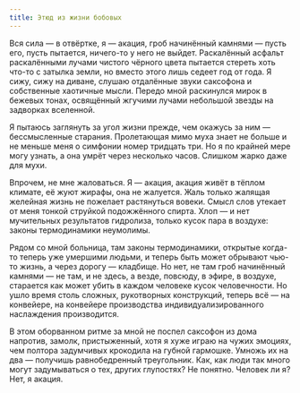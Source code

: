 ```yaml
---
title: Этюд из жизни бобовых
---
```


Вся сила — в отвёртке, я — акация, гроб начинённый камнями — пусть его, пусть
пытается, ничего-то у него не выйдет. Раскалённый асфальт раскалёнными лучами
чистого чёрного цвета пытается стереть хоть что-то с затылка земли, но вместо
этого лишь седеет год от года. Я сижу, сижу на диване, слушаю отдалённые звуки
саксофона и собственные хаотичные мысли. Передо мной раскинулся мирок в бежевых
тонах, освящённый жгучими лучами небольшой звезды на задворках вселенной.

Я пытаюсь заглянуть за угол жизни прежде, чем окажусь за ним — бессмысленные
старания. Пролетающая мимо муха знает не больше и не меньше меня о симфонии
номер тридцать три. Но я по крайней мере могу узнать, а она умрёт через
несколько часов. Слишком жарко даже для мухи.

Впрочем, не мне жаловаться. Я — акация, акация живёт в тёплом климате, её жуют
жирафы, она не жалуется. Жаль только жалящая желейная жизнь не пожелает
растянуться вовеки. Смысл слов утекает от меня тонкой струйкой подожжённого
спирта. Хлоп — и нет мучительных результатов гидролиза, только кусок пара в
воздухе: законы термодинамики неумолимы.

Рядом со мной больница, там законы термодинамики, открытые когда-то теперь уже
умершими людьми, и теперь быть может обрывают чью-то жизнь, а через дорогу —
кладбище. Но нет, не там гроб начинённый камнями — не там, и не здесь, а везде,
повсюду, в эфире, в воздухе, старается как может убить в каждом человеке кусок
человечности. Но ушло время столь сложных, рукотворных конструкций, теперь всё —
на конвейере, на конвейере производства индивидуализированного наслаждения
производится.

В этом оборванном ритме за мной не поспел саксофон из дома напротив, замолк,
пристыженный, хотя я хуже играю на чужих эмоциях, чем полтора задумчивых
крокодила на губной гармошке. Умножь их на два — получишь равнобедренный
треугольник. Как, как люди так много могут задумываться о тех, других глупостях?
Не понятно. Человек ли я? Нет, я акация.
